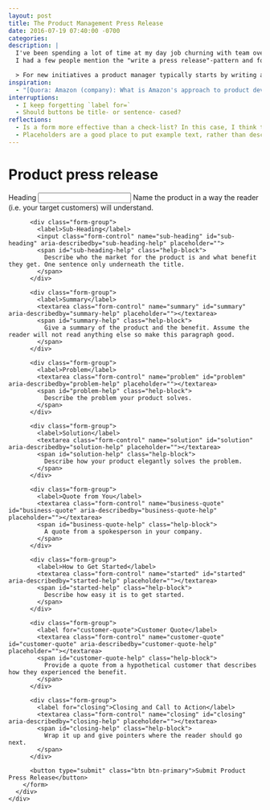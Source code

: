 ```yaml
---
layout: post
title: The Product Management Press Release
date: 2016-07-19 07:40:00 -0700
categories:
description: |
  I've been spending a lot of time at my day job churning with team over engineering-change management.
  I had a few people mention the "write a press release"-pattern and found [a great summary](https://www.quora.com/Amazon-company-What-is-Amazons-approach-to-product-development-and-product-management) of it.

  > For new initiatives a product manager typically starts by writing an internal press release announcing the finished product. The target audience for the press release is the new/updated product's customers, which can be retail customers or internal users of a tool or technology. Internal press releases are centered around the customer problem, how current solutions (internal or external) fail, and how the new product will blow away existing solutions.
inspiration:
  - "[Quora: Amazon (company): What is Amazon's approach to product development and product management?](https://www.quora.com/Amazon-company-What-is-Amazons-approach-to-product-development-and-product-management)"
interruptions:
  - I keep forgetting `label for=`
  - Should buttons be title- or sentence- cased?
reflections:
  - Is a form more effective than a check-list? In this case, I think the original bulleted list is easier to understand.
  - Placeholders are a good place to put example text, rather than descriptions.
---
```


<div class="row">
  <div class="col-md-offset-3 col-md-6">
    <div class="panel panel-default">
      <div class="panel-body">
        <h1>Product press release</h1>
        <form>
          <div class="form-group">
            <label>Heading</label>
            <input class="form-control" name="heading" id="heading" placeholder="">
            <span id="interruptions-help" class="help-block">
              Name the product in a way the reader (i.e. your target customers) will understand.
            </span>
          </div>

          <div class="form-group">
            <label>Sub-Heading</label>
            <input class="form-control" name="sub-heading" id="sub-heading" aria-describedby="sub-heading-help" placeholder="">
            <span id="sub-heading-help" class="help-block">
              Describe who the market for the product is and what benefit they get. One sentence only underneath the title.
            </span>
          </div>

          <div class="form-group">
            <label>Summary</label>
            <textarea class="form-control" name="summary" id="summary" aria-describedby="summary-help" placeholder=""></textarea>
            <span id="summary-help" class="help-block">
              Give a summary of the product and the benefit. Assume the reader will not read anything else so make this paragraph good.
            </span>
          </div>

          <div class="form-group">
            <label>Problem</label>
            <textarea class="form-control" name="problem" id="problem" aria-describedby="problem-help" placeholder=""></textarea>
            <span id="problem-help" class="help-block">
              Describe the problem your product solves.
            </span>
          </div>

          <div class="form-group">
            <label>Solution</label>
            <textarea class="form-control" name="solution" id="solution" aria-describedby="solution-help" placeholder=""></textarea>
            <span id="solution-help" class="help-block">
              Describe how your product elegantly solves the problem.
            </span>
          </div>

          <div class="form-group">
            <label>Quote from You</label>
            <textarea class="form-control" name="business-quote" id="business-quote" aria-describedby="business-quote-help" placeholder=""></textarea>
            <span id="business-quote-help" class="help-block">
              A quote from a spokesperson in your company.
            </span>
          </div>

          <div class="form-group">
            <label>How to Get Started</label>
            <textarea class="form-control" name="started" id="started" aria-describedby="started-help" placeholder=""></textarea>
            <span id="started-help" class="help-block">
              Describe how easy it is to get started.
            </span>
          </div>

          <div class="form-group">
            <label for="customer-quote">Customer Quote</label>
            <textarea class="form-control" name="customer-quote" id="customer-quote" aria-describedby="customer-quote-help" placeholder=""></textarea>
            <span id="customer-quote-help" class="help-block">
              Provide a quote from a hypothetical customer that describes how they experienced the benefit.
            </span>
          </div>

          <div class="form-group">
            <label for="closing">Closing and Call to Action</label>
            <textarea class="form-control" name="closing" id="closing" aria-describedby="closing-help" placeholder=""></textarea>
            <span id="closing-help" class="help-block">
              Wrap it up and give pointers where the reader should go next.
            </span>
          </div>

          <button type="submit" class="btn btn-primary">Submit Product Press Release</button>
        </form>
      </div>
    </div>
  </div>
</div>

